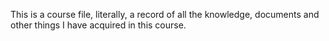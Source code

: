 
This is a course file, literally, a record of all the knowledge, documents and other things I have acquired in this course.
